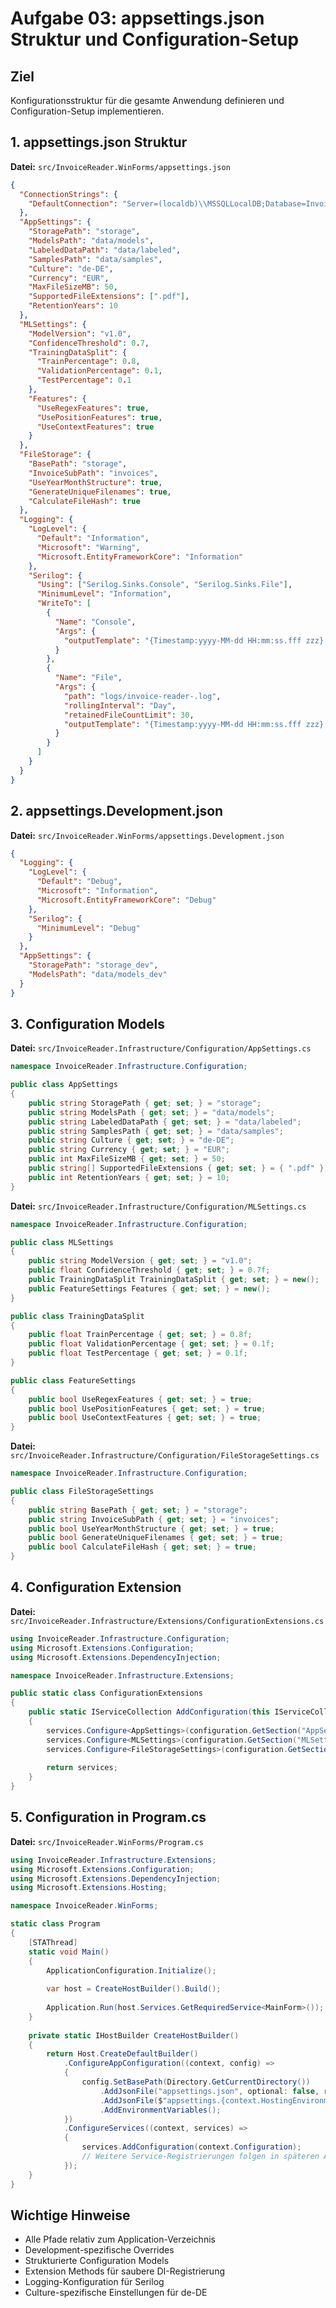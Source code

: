 # Aufgabe 03: appsettings.json Struktur und Configuration-Setup

## Ziel
Konfigurationsstruktur für die gesamte Anwendung definieren und Configuration-Setup implementieren.

## 1. appsettings.json Struktur

**Datei:** `src/InvoiceReader.WinForms/appsettings.json`

```json
{
  "ConnectionStrings": {
    "DefaultConnection": "Server=(localdb)\\MSSQLLocalDB;Database=InvoiceReader;Trusted_Connection=True;TrustServerCertificate=True;"
  },
  "AppSettings": {
    "StoragePath": "storage",
    "ModelsPath": "data/models",
    "LabeledDataPath": "data/labeled",
    "SamplesPath": "data/samples",
    "Culture": "de-DE",
    "Currency": "EUR",
    "MaxFileSizeMB": 50,
    "SupportedFileExtensions": [".pdf"],
    "RetentionYears": 10
  },
  "MLSettings": {
    "ModelVersion": "v1.0",
    "ConfidenceThreshold": 0.7,
    "TrainingDataSplit": {
      "TrainPercentage": 0.8,
      "ValidationPercentage": 0.1,
      "TestPercentage": 0.1
    },
    "Features": {
      "UseRegexFeatures": true,
      "UsePositionFeatures": true,
      "UseContextFeatures": true
    }
  },
  "FileStorage": {
    "BasePath": "storage",
    "InvoiceSubPath": "invoices",
    "UseYearMonthStructure": true,
    "GenerateUniqueFilenames": true,
    "CalculateFileHash": true
  },
  "Logging": {
    "LogLevel": {
      "Default": "Information",
      "Microsoft": "Warning",
      "Microsoft.EntityFrameworkCore": "Information"
    },
    "Serilog": {
      "Using": ["Serilog.Sinks.Console", "Serilog.Sinks.File"],
      "MinimumLevel": "Information",
      "WriteTo": [
        {
          "Name": "Console",
          "Args": {
            "outputTemplate": "{Timestamp:yyyy-MM-dd HH:mm:ss.fff zzz} [{Level:u3}] {Message:lj}{NewLine}{Exception}"
          }
        },
        {
          "Name": "File",
          "Args": {
            "path": "logs/invoice-reader-.log",
            "rollingInterval": "Day",
            "retainedFileCountLimit": 30,
            "outputTemplate": "{Timestamp:yyyy-MM-dd HH:mm:ss.fff zzz} [{Level:u3}] {Message:lj}{NewLine}{Exception}"
          }
        }
      ]
    }
  }
}
```

## 2. appsettings.Development.json

**Datei:** `src/InvoiceReader.WinForms/appsettings.Development.json`

```json
{
  "Logging": {
    "LogLevel": {
      "Default": "Debug",
      "Microsoft": "Information",
      "Microsoft.EntityFrameworkCore": "Debug"
    },
    "Serilog": {
      "MinimumLevel": "Debug"
    }
  },
  "AppSettings": {
    "StoragePath": "storage_dev",
    "ModelsPath": "data/models_dev"
  }
}
```

## 3. Configuration Models

**Datei:** `src/InvoiceReader.Infrastructure/Configuration/AppSettings.cs`

```csharp
namespace InvoiceReader.Infrastructure.Configuration;

public class AppSettings
{
    public string StoragePath { get; set; } = "storage";
    public string ModelsPath { get; set; } = "data/models";
    public string LabeledDataPath { get; set; } = "data/labeled";
    public string SamplesPath { get; set; } = "data/samples";
    public string Culture { get; set; } = "de-DE";
    public string Currency { get; set; } = "EUR";
    public int MaxFileSizeMB { get; set; } = 50;
    public string[] SupportedFileExtensions { get; set; } = { ".pdf" };
    public int RetentionYears { get; set; } = 10;
}
```

**Datei:** `src/InvoiceReader.Infrastructure/Configuration/MLSettings.cs`

```csharp
namespace InvoiceReader.Infrastructure.Configuration;

public class MLSettings
{
    public string ModelVersion { get; set; } = "v1.0";
    public float ConfidenceThreshold { get; set; } = 0.7f;
    public TrainingDataSplit TrainingDataSplit { get; set; } = new();
    public FeatureSettings Features { get; set; } = new();
}

public class TrainingDataSplit
{
    public float TrainPercentage { get; set; } = 0.8f;
    public float ValidationPercentage { get; set; } = 0.1f;
    public float TestPercentage { get; set; } = 0.1f;
}

public class FeatureSettings
{
    public bool UseRegexFeatures { get; set; } = true;
    public bool UsePositionFeatures { get; set; } = true;
    public bool UseContextFeatures { get; set; } = true;
}
```

**Datei:** `src/InvoiceReader.Infrastructure/Configuration/FileStorageSettings.cs`

```csharp
namespace InvoiceReader.Infrastructure.Configuration;

public class FileStorageSettings
{
    public string BasePath { get; set; } = "storage";
    public string InvoiceSubPath { get; set; } = "invoices";
    public bool UseYearMonthStructure { get; set; } = true;
    public bool GenerateUniqueFilenames { get; set; } = true;
    public bool CalculateFileHash { get; set; } = true;
}
```

## 4. Configuration Extension

**Datei:** `src/InvoiceReader.Infrastructure/Extensions/ConfigurationExtensions.cs`

```csharp
using InvoiceReader.Infrastructure.Configuration;
using Microsoft.Extensions.Configuration;
using Microsoft.Extensions.DependencyInjection;

namespace InvoiceReader.Infrastructure.Extensions;

public static class ConfigurationExtensions
{
    public static IServiceCollection AddConfiguration(this IServiceCollection services, IConfiguration configuration)
    {
        services.Configure<AppSettings>(configuration.GetSection("AppSettings"));
        services.Configure<MLSettings>(configuration.GetSection("MLSettings"));
        services.Configure<FileStorageSettings>(configuration.GetSection("FileStorage"));
        
        return services;
    }
}
```

## 5. Configuration in Program.cs

**Datei:** `src/InvoiceReader.WinForms/Program.cs`

```csharp
using InvoiceReader.Infrastructure.Extensions;
using Microsoft.Extensions.Configuration;
using Microsoft.Extensions.DependencyInjection;
using Microsoft.Extensions.Hosting;

namespace InvoiceReader.WinForms;

static class Program
{
    [STAThread]
    static void Main()
    {
        ApplicationConfiguration.Initialize();
        
        var host = CreateHostBuilder().Build();
        
        Application.Run(host.Services.GetRequiredService<MainForm>());
    }
    
    private static IHostBuilder CreateHostBuilder()
    {
        return Host.CreateDefaultBuilder()
            .ConfigureAppConfiguration((context, config) =>
            {
                config.SetBasePath(Directory.GetCurrentDirectory())
                    .AddJsonFile("appsettings.json", optional: false, reloadOnChange: true)
                    .AddJsonFile($"appsettings.{context.HostingEnvironment.EnvironmentName}.json", optional: true)
                    .AddEnvironmentVariables();
            })
            .ConfigureServices((context, services) =>
            {
                services.AddConfiguration(context.Configuration);
                // Weitere Service-Registrierungen folgen in späteren Aufgaben
            });
    }
}
```

## Wichtige Hinweise
- Alle Pfade relativ zum Application-Verzeichnis
- Development-spezifische Overrides
- Strukturierte Configuration Models
- Extension Methods für saubere DI-Registrierung
- Logging-Konfiguration für Serilog
- Culture-spezifische Einstellungen für de-DE

